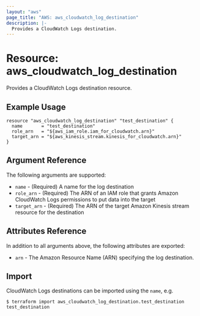 ```yaml
---
layout: "aws"
page_title: "AWS: aws_cloudwatch_log_destination"
description: |-
  Provides a CloudWatch Logs destination.
---
```


# Resource: aws_cloudwatch_log_destination

Provides a CloudWatch Logs destination resource.

## Example Usage

```hcl
resource "aws_cloudwatch_log_destination" "test_destination" {
  name       = "test_destination"
  role_arn   = "${aws_iam_role.iam_for_cloudwatch.arn}"
  target_arn = "${aws_kinesis_stream.kinesis_for_cloudwatch.arn}"
}
```

## Argument Reference

The following arguments are supported:

* `name` - (Required) A name for the log destination
* `role_arn` - (Required) The ARN of an IAM role that grants Amazon CloudWatch Logs permissions to put data into the target
* `target_arn` - (Required) The ARN of the target Amazon Kinesis stream resource for the destination

## Attributes Reference

In addition to all arguments above, the following attributes are exported:

* `arn` - The Amazon Resource Name (ARN) specifying the log destination.

## Import

CloudWatch Logs destinations can be imported using the `name`, e.g.

```
$ terraform import aws_cloudwatch_log_destination.test_destination test_destination
```
